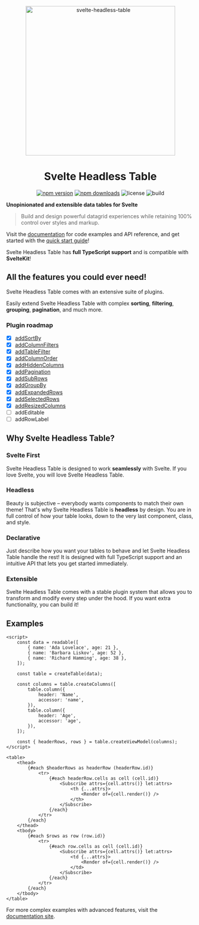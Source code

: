 <p align="center">
  <img src="https://user-images.githubusercontent.com/42545742/169733428-295e2678-e509-4175-aeb3-cb3a9c9894e1.svg" alt="svelte-headless-table" width="400px"/>
</p>
<h1 align="center">Svelte Headless Table</h1>

<div align="center">

[![npm version](http://img.shields.io/npm/v/svelte-headless-table.svg)](https://www.npmjs.com/package/svelte-headless-table)
[![npm downloads](https://img.shields.io/npm/dm/svelte-headless-table.svg)](https://www.npmjs.com/package/svelte-headless-table)
![license](https://img.shields.io/npm/l/svelte-headless-table)
![build](https://img.shields.io/github/workflow/status/bryanmylee/svelte-headless-table/publish)

<!--[![coverage](https://coveralls.io/repos/github/bryanmylee/svelte-headless-table/badge.svg?branch=main)](https://coveralls.io/github/bryanmylee/svelte-headless-table?branch=main)-->

</div>

**Unopinionated and extensible data tables for Svelte**

> Build and design powerful datagrid experiences while retaining 100% control over styles and markup.

Visit the [documentation](https://svelte-headless-table.bryanmylee.com/) for code examples and API reference, and get started with the [quick start guide](https://svelte-headless-table.bryanmylee.com/docs/getting-started/quick-start)!

Svelte Headless Table has **full TypeScript support** and is compatible with **SvelteKit**!

## All the features you could ever need!

Svelte Headless Table comes with an extensive suite of plugins.

Easily extend Svelte Headless Table with complex **sorting**, **filtering**, **grouping**, **pagination**, and much more.

### Plugin roadmap

- [x] [addSortBy](https://svelte-headless-table.bryanmylee.com/docs/plugins/add-sort-by)
- [x] [addColumnFilters](https://svelte-headless-table.bryanmylee.com/docs/plugins/add-column-filters)
- [x] [addTableFilter](https://svelte-headless-table.bryanmylee.com/docs/plugins/add-table-filter)
- [x] [addColumnOrder](https://svelte-headless-table.bryanmylee.com/docs/plugins/add-column-order)
- [x] [addHiddenColumns](https://svelte-headless-table.bryanmylee.com/docs/plugins/add-hidden-columns)
- [x] [addPagination](https://svelte-headless-table.bryanmylee.com/docs/plugins/add-pagination)
- [x] [addSubRows](https://svelte-headless-table.bryanmylee.com/docs/plugins/add-sub-rows)
- [x] [addGroupBy](https://svelte-headless-table.bryanmylee.com/docs/plugins/add-group-by)
- [x] [addExpandedRows](https://svelte-headless-table.bryanmylee.com/docs/plugins/add-expanded-rows)
- [x] [addSelectedRows](https://svelte-headless-table.bryanmylee.com/docs/plugins/add-selected-rows)
- [x] [addResizedColumns](https://svelte-headless-table.bryanmylee.com/docs/plugins/add-resized-columns)
- [ ] addEditable
- [ ] addRowLabel

## Why Svelte Headless Table?

### Svelte First

Svelte Headless Table is designed to work **seamlessly** with Svelte. If you love Svelte, you will love Svelte Headless Table.

### Headless

Beauty is subjective – everybody wants components to match their own theme! That's why Svelte Headless Table is **headless** by design. You are in full control of how your table looks, down to the very last component, class, and style.

### Declarative

Just describe how you want your tables to behave and let Svelte Headless Table handle the rest! It is designed with full TypeScript support and an intuitive API that lets you get started immediately.

### Extensible

Svelte Headless Table comes with a stable plugin system that allows you to transform and modify every step under the hood. If you want extra functionality, you can build it!

## Examples

```svelte
<script>
	const data = readable([
		{ name: 'Ada Lovelace', age: 21 },
		{ name: 'Barbara Liskov', age: 52 },
		{ name: 'Richard Hamming', age: 38 },
	]);

	const table = createTable(data);

	const columns = table.createColumns([
		table.column({
			header: 'Name',
			accessor: 'name',
		}),
		table.column({
			header: 'Age',
			accessor: 'age',
		}),
	]);

	const { headerRows, rows } = table.createViewModel(columns);
</script>

<table>
	<thead>
		{#each $headerRows as headerRow (headerRow.id)}
			<tr>
				{#each headerRow.cells as cell (cell.id)}
					<Subscribe attrs={cell.attrs()} let:attrs>
						<th {...attrs}>
							<Render of={cell.render()} />
						</th>
					</Subscribe>
				{/each}
			</tr>
		{/each}
	</thead>
	<tbody>
		{#each $rows as row (row.id)}
			<tr>
				{#each row.cells as cell (cell.id)}
					<Subscribe attrs={cell.attrs()} let:attrs>
						<td {...attrs}>
							<Render of={cell.render()} />
						</td>
					</Subscribe>
				{/each}
			</tr>
		{/each}
	</tbody>
</table>
```

For more complex examples with advanced features, visit the [documentation site](https://svelte-headless-table.bryanmylee.com/docs/plugins/overview).
